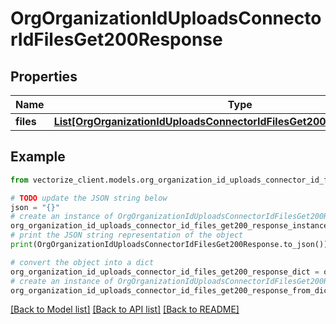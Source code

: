 # OrgOrganizationIdUploadsConnectorIdFilesGet200Response


## Properties

Name | Type | Description | Notes
------------ | ------------- | ------------- | -------------
**files** | [**List[OrgOrganizationIdUploadsConnectorIdFilesGet200ResponseFilesInner]**](OrgOrganizationIdUploadsConnectorIdFilesGet200ResponseFilesInner.md) |  | [optional] 

## Example

```python
from vectorize_client.models.org_organization_id_uploads_connector_id_files_get200_response import OrgOrganizationIdUploadsConnectorIdFilesGet200Response

# TODO update the JSON string below
json = "{}"
# create an instance of OrgOrganizationIdUploadsConnectorIdFilesGet200Response from a JSON string
org_organization_id_uploads_connector_id_files_get200_response_instance = OrgOrganizationIdUploadsConnectorIdFilesGet200Response.from_json(json)
# print the JSON string representation of the object
print(OrgOrganizationIdUploadsConnectorIdFilesGet200Response.to_json())

# convert the object into a dict
org_organization_id_uploads_connector_id_files_get200_response_dict = org_organization_id_uploads_connector_id_files_get200_response_instance.to_dict()
# create an instance of OrgOrganizationIdUploadsConnectorIdFilesGet200Response from a dict
org_organization_id_uploads_connector_id_files_get200_response_from_dict = OrgOrganizationIdUploadsConnectorIdFilesGet200Response.from_dict(org_organization_id_uploads_connector_id_files_get200_response_dict)
```
[[Back to Model list]](../README.md#documentation-for-models) [[Back to API list]](../README.md#documentation-for-api-endpoints) [[Back to README]](../README.md)


